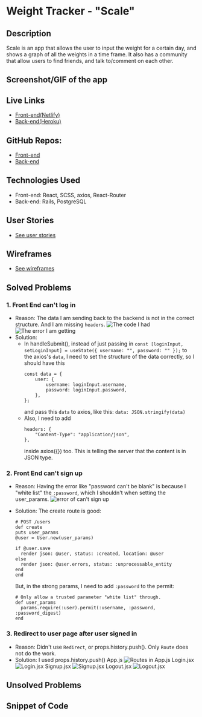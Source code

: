 # Weight Tracker - "Scale"

## Description

Scale is an app that allows the user to input the weight for a certain day, and shows a graph of all the weights in a time frame. It also has a community that allow users to find friends, and talk to/comment on each other.

## Screenshot/GIF of the app

## Live Links

- [Front-end(Netlify)](https://scale-app.netlify.app/)
- [Back-end(Heroku)](??)

## GitHub Repos:

- [Front-end](https://github.com/ZGZOO/scale-frontend)
- [Back-end](https://github.com/ZGZOO/scale-backend)

## Technologies Used

- Front-end: React, SCSS, axios, React-Router
- Back-end: Rails, PostgreSQL

## User Stories

- [See user stories](https://github.com/ZGZOO/scale-frontend/blob/master/planning/planning.md)

## Wireframes

- [See wireframes](https://github.com/ZGZOO/scale-frontend/blob/master/planning/planning.md)

## Solved Problems

### 1. Front End can't log in

- Reason: The data I am sending back to the backend is not in the correct structure. And I am missing `headers`.
  ![The code I had](https://res.cloudinary.com/headincloud/image/upload/v1597281755/Screen_Shot_2020-08-12_at_2.56.08_PM_ms9qcl.png)
  ![The error I am getting](https://res.cloudinary.com/headincloud/image/upload/v1597281679/Screen_Shot_2020-08-12_at_2.56.21_PM_wizvvd.png)
- Solution:
  - In handleSubmit(), instead of just passing in `const [loginInput, setLoginInput] = useState({ username: "", password: "" });` to the axios's `data`, I need to set the structure of the data correctly, so I should have this
    ```
    const data = {
        user: {
            username: loginInput.username,
            password: loginInput.password,
        },
    };
    ```
    and pass this `data` to axios, like this: `data: JSON.stringify(data)`
  - Also, I need to add
    ```
    headers: {
        "Content-Type": "application/json",
    },
    ```
    inside axios({}) too. This is telling the server that the content is in JSON type.

### 2. Front End can't sign up

- Reason: Having the error like "password can't be blank" is because I "white list" the `:password`, which I shouldn't when setting the user_params.
  ![error of can't sign up](https://res.cloudinary.com/headincloud/image/upload/v1597281266/Screen_Shot_2020-08-12_at_2.48.51_PM_ilf105.png)
- Solution:
  The create route is good:

  ```
  # POST /users
  def create
  puts user_params
  @user = User.new(user_params)

  if @user.save
    render json: @user, status: :created, location: @user
  else
    render json: @user.errors, status: :unprocessable_entity
  end
  end
  ```

  But, in the strong params, I need to add `:password` to the permit:

  ```
  # Only allow a trusted parameter "white list" through.
  def user_params
    params.require(:user).permit(:username, :password, :password_digest)
  end
  ```

### 3. Redirect to user page after user signed in

- Reason: Didn't use `Redirect`, or props.history.push(). Only `Route` does not do the work.
- Solution: I used props.history.push()
  App.js
  ![Routes in App.js](https://res.cloudinary.com/headincloud/image/upload/v1597376731/Screen_Shot_2020-08-13_at_8.40.57_PM_jbnzgy.png)
  Login.jsx
  ![Login.jsx](https://res.cloudinary.com/headincloud/image/upload/v1597376731/Screen_Shot_2020-08-13_at_8.41.44_PM_ntvgbj.png)
  Signup.jsx
  ![Signup.jsx](https://res.cloudinary.com/headincloud/image/upload/v1597376731/Screen_Shot_2020-08-13_at_8.42.06_PM_xo7idm.png)
  Logout.jsx
  ![Logout.jsx](https://res.cloudinary.com/headincloud/image/upload/v1597376731/Screen_Shot_2020-08-13_at_8.41.12_PM_ftlyah.png)

## Unsolved Problems

## Snippet of Code

